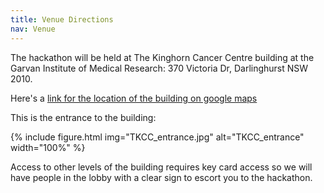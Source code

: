 ```yaml
---
title: Venue Directions
nav: Venue
---
```


The hackathon will be held at The Kinghorn Cancer Centre building at the Garvan Institute of Medical Research: 370 Victoria Dr, Darlinghurst NSW 2010.

Here's a [link for the location of the building on google maps](https://maps.app.goo.gl/aFByJfyT8XjFKHts5)

This is the entrance to the building:

{% include figure.html img="TKCC_entrance.jpg" alt="TKCC_entrance" width="100%" %}


Access to other levels of the building requires key card access so we will have people in the lobby with a clear sign to escort you to the hackathon.